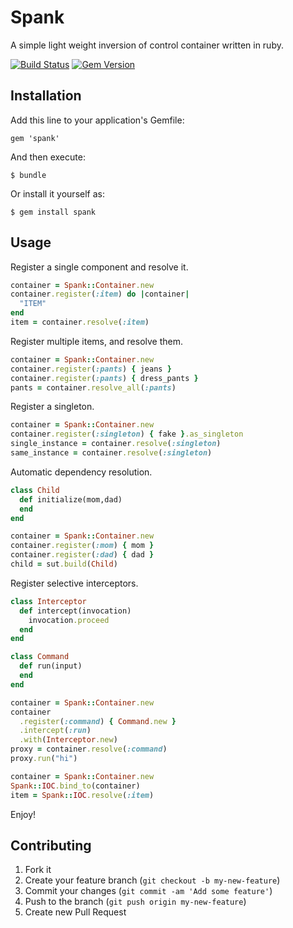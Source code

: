 # Spank

A simple light weight inversion of control container written in ruby.

[![Build Status](https://github.com/xlgmokha/spank/workflows/ci/badge.svg)](https://github.com/xlgmokha/spank/actions)
[![Gem Version](https://badge.fury.io/rb/spank.svg)](http://badge.fury.io/rb/spank)

## Installation

Add this line to your application's Gemfile:

    gem 'spank'

And then execute:

    $ bundle

Or install it yourself as:

    $ gem install spank

## Usage

Register a single component and resolve it.

```ruby
container = Spank::Container.new
container.register(:item) do |container|
  "ITEM"
end
item = container.resolve(:item)
```

Register multiple items, and resolve them.

```ruby
container = Spank::Container.new
container.register(:pants) { jeans }
container.register(:pants) { dress_pants }
pants = container.resolve_all(:pants)
```

Register a singleton.

```ruby
container = Spank::Container.new
container.register(:singleton) { fake }.as_singleton
single_instance = container.resolve(:singleton)
same_instance = container.resolve(:singleton)
```

Automatic dependency resolution.

```ruby
class Child
  def initialize(mom,dad)
  end
end

container = Spank::Container.new
container.register(:mom) { mom }
container.register(:dad) { dad }
child = sut.build(Child)
```

Register selective interceptors.

```ruby
class Interceptor
  def intercept(invocation)
    invocation.proceed
  end
end

class Command
  def run(input)
  end
end

container = Spank::Container.new
container
  .register(:command) { Command.new }
  .intercept(:run)
  .with(Interceptor.new)
proxy = container.resolve(:command)
proxy.run("hi")
```

```ruby
container = Spank::Container.new
Spank::IOC.bind_to(container)
item = Spank::IOC.resolve(:item)
```

Enjoy!

## Contributing

1. Fork it
2. Create your feature branch (`git checkout -b my-new-feature`)
3. Commit your changes (`git commit -am 'Add some feature'`)
4. Push to the branch (`git push origin my-new-feature`)
5. Create new Pull Request
